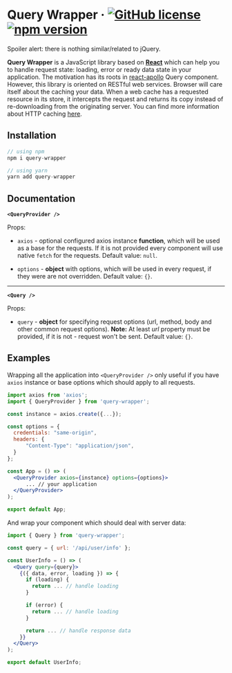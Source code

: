 # Query Wrapper &middot; [![GitHub license](https://img.shields.io/badge/license-ISC-blue.svg)](https://github.com/facebook/react/blob/master/LICENSE) [![npm version](https://img.shields.io/npm/v/query-wrapper.svg?style=flat)](https://www.npmjs.com/package/query-wrapper)

Spoiler alert: there is nothing similar/related to jQuery.

**Query Wrapper** is a JavaScript library based on [**React**](https://reactjs.org/) which can help you to handle request state: loading, error or ready data state in your application. The motivation has its roots in [react-apollo](https://github.com/apollographql/react-apollo) Query component. However, this library is oriented on RESTful web services. Browser will care itself about the caching your data. When a web cache has a requested resource in its store, it intercepts the request and returns its copy instead of re-downloading from the originating server. You can find more information about HTTP caching [here](https://developer.mozilla.org/en-US/docs/Web/HTTP/Caching).

## Installation

```js
// using npm
npm i query-wrapper
```

```js
// using yarn
yarn add query-wrapper
```

## Documentation

**`<QueryProvider />`**

Props:

- `axios` - optional configured axios instance **function**, which will be used as a base for the requests. If it is not provided every component will use native `fetch` for the requests.
  Default value: `null`.

- `options` - **object** with options, which will be used in every request, if they were are not overridden.
  Default value: `{}`.

---

**`<Query />`**

Props:

- `query` - **object** for specifying request options (url, method, body and other common request options).
  **Note:** At least _url_ property must be provided, if it is not - request won't be sent.
  Default value: `{}`.

## Examples

Wrapping all the application into `<QueryProvider />` only useful if you have `axios` instance or base options which should apply to all requests.

```jsx
import axios from 'axios';
import { QueryProvider } from 'query-wrapper';

const instance = axios.create({...});

const options = {
  credentials: "same-origin",
  headers: {
      "Content-Type": "application/json",
  }
};

const App = () => (
  <QueryProvider axios={instance} options={options}>
      ... // your application
  </QueryProvider>
);

export default App;
```

And wrap your component which should deal with server data:

```jsx
import { Query } from 'query-wrapper';

const query = { url: '/api/user/info' };

const UserInfo = () => (
  <Query query={query}>
    {({ data, error, loading }) => {
      if (loading) {
        return ... // handle loading
      }

      if (error) {
        return ... // handle loading
      }

      return ... // handle response data
    }}
  </Query>
);

export default UserInfo;
```
